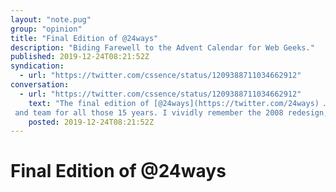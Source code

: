 ```yaml
---
layout: "note.pug"
group: "opinion"
title: "Final Edition of @24ways"
description: "Biding Farewell to the Advent Calendar for Web Geeks."
published: 2019-12-24T08:21:52Z
syndication:
  - url: "https://twitter.com/cssence/status/1209388711034662912"
conversation:
  - url: "https://twitter.com/cssence/status/1209388711034662912"
    text: "The final edition of [@24ways](https://twitter.com/24ways) … Thank you [@drewm](https://twitter.com/drewm)
 and team for all those 15 years. I vividly remember the 2008 redesign, back then a CPU-cooking smorgasbord of <abbr>rgba</abbr> values.<br>[24ways.org](https://24ways.org/)"
    posted: 2019-12-24T08:21:52Z
---
```


# Final Edition of @24ways
